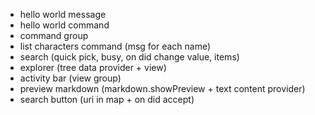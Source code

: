 - hello world message
- hello world command
- command group
- list characters command (msg for each name)
- search (quick pick, busy, on did change value, items)
- explorer (tree data provider + view)
- activity bar (view group)
- preview markdown (markdown.showPreview + text content provider)
- search button (uri in map + on did accept)
